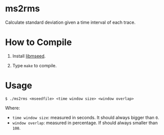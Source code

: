 # ms2rms
Calculate standard deviation given a time interval of each trace.

# How to Compile
1. Install [libmseed](https://github.com/iris-edu/libmseed).

2. Type `make` to compile.

# Usage
```
$ ./ms2rms <mseedfile> <time window size> <window overlap>
```
Where:
- `time window size`: measured in seconds. It should always bigger than `0`.
- `window overlap`: measured in percentage. If should always smaller than `100`.
